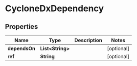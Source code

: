 

# CycloneDxDependency


## Properties

| Name | Type | Description | Notes |
|------------ | ------------- | ------------- | -------------|
|**dependsOn** | **List&lt;String&gt;** |  |  [optional] |
|**ref** | **String** |  |  [optional] |



